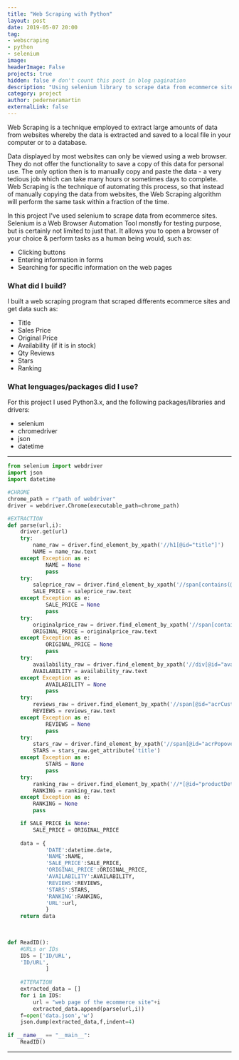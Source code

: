 ```yaml
---
title: "Web Scraping with Python"
layout: post
date: 2019-05-07 20:00
tag: 
- webscraping
- python
- selenium
image:
headerImage: False
projects: true
hidden: false # don't count this post in blog pagination
description: "Using selenium library to scrape data from ecommerce sites"
category: project
author: pederneramartin
externalLink: false
---
```


Web Scraping is a technique employed to extract large amounts of data from websites whereby the data is extracted and saved to a local file in your computer or to a database.

Data displayed by most websites can only be viewed using a web browser. They do not offer the functionality to save a copy of this data for personal use. The only option then is to manually copy and paste the data - a very tedious job which can take many hours or sometimes days to complete. Web Scraping is the technique of automating this process, so that instead of manually copying the data from websites, the Web Scraping algorithm will perform the same task within a fraction of the time.

In this project I've used selenium to scrape data from ecommerce sites. Selenium is a Web Browser Automation Tool monstly for testing purpose, but is certainly not limited to just that. It allows you to open a browser of your choice & perform tasks as a human being would, such as:
* Clicking buttons
* Entering information in forms
* Searching for specific information on the web pages

### What did I build?

I built a web scraping program that scraped differents ecommerce sites and get data such as:
* Title
* Sales Price
* Original Price
* Availability (if it is in stock)
* Qty Reviews
* Stars
* Ranking

### What lenguages/packages did I use?

For this project I used Python3.x, and the following packages/libraries and drivers:

* selenium
* chromedriver
* json
* datetime

---
```python
from selenium import webdriver
import json
import datetime

#CHROME
chrome_path = r"path of webdriver"
driver = webdriver.Chrome(executable_path=chrome_path)

#EXTRACTION
def parse(url,i):
    driver.get(url)
    try:
        name_raw = driver.find_element_by_xpath('//h1[@id="title"]')
        NAME = name_raw.text
    except Exception as e:
            NAME = None
            pass  
    try:
        saleprice_raw = driver.find_element_by_xpath('//span[contains(@id,"ourprice") or contains(@id,"saleprice") or contains(@id,"priceblock_dealprice")]')
        SALE_PRICE = saleprice_raw.text
    except Exception as e:
            SALE_PRICE = None
            pass
    try:
        originalprice_raw = driver.find_element_by_xpath('//span[contains(@class,"a-text-strike") or contains(@id,"a-text-strike")]')
        ORIGINAL_PRICE = originalprice_raw.text
    except Exception as e:
            ORIGINAL_PRICE = None
            pass      
    try:
        availability_raw = driver.find_element_by_xpath('//div[@id="availability"]')
        AVAILABILITY = availability_raw.text
    except Exception as e:
            AVAILABILITY = None
            pass
    try:
        reviews_raw = driver.find_element_by_xpath('//span[@id="acrCustomerReviewText"]')
        REVIEWS = reviews_raw.text
    except Exception as e:
            REVIEWS = None
            pass
    try:
        stars_raw = driver.find_element_by_xpath('//span[@id="acrPopover"]')
        STARS = stars_raw.get_attribute('title')
    except Exception as e:
            STARS = None
            pass
    try:
        ranking_raw = driver.find_element_by_xpath('//*[@id="productDetails_detailBullets_sections1"]/tbody/tr[8]/td/span/span[2]')
        RANKING = ranking_raw.text
    except Exception as e:
        RANKING = None
        pass

    if SALE_PRICE is None:
        SALE_PRICE = ORIGINAL_PRICE
        
    data = {
            'DATE':datetime.date,
            'NAME':NAME,
            'SALE_PRICE':SALE_PRICE,
            'ORIGINAL_PRICE':ORIGINAL_PRICE,
            'AVAILABILITY':AVAILABILITY,
            'REVIEWS':REVIEWS,
            'STARS':STARS,
            'RANKING':RANKING,
            'URL':url,
            }
    return data
    
    

def ReadID():
    #URLs or IDs
    IDS = ['ID/URL',
    'ID/URL',
            ]
    
    #ITERATION
    extracted_data = []
    for i in IDS:
        url = "web page of the ecommerce site"+i
        extracted_data.append(parse(url,i))
    f=open('data.json','w')
    json.dump(extracted_data,f,indent=4)
    
if __name__ == "__main__":
    ReadID()
```
---
